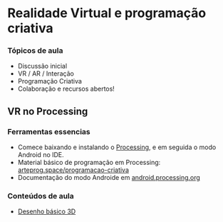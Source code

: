 # Realidade Virtual e programação criativa

### Tópicos de aula

- Discussão inicial
- VR / AR / Interação
- Programação Criativa
- Colaboração e recursos abertos!

## VR no Processing

### Ferramentas essencias

- Comece baixando e instalando o [Processing](https://processing.org), e em seguida o modo Android no IDE.
- Material básico de programação em Processing: [arteprog.space/programacao-criativa](https://arteprog.space/programacao-criativa)
- Documentação do modo Androide em [android.processing.org](https://android.processing.org)

### Conteúdos de aula

- [Desenho básico 3D](https://github.com/villares/vr-processing/blob/master/desenho-basico-3d.md)
